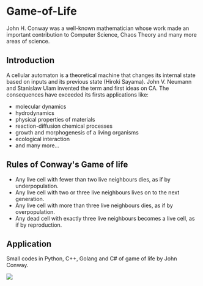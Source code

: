 # Game-of-Life
John H. Conway was a well-known mathematician whose work made an important contribution to Computer Science, Chaos Theory and many more areas of science. 
## Introduction
A cellular automaton is a theoretical machine that changes its internal state based on inputs and its previous state (Hiroki Sayama). John V. Neumann and Stanislaw Ulam invented the term and first ideas on CA. The consequences have exceeded its firsts applications like: 
- molecular dynamics
- hydrodynamics
- physical properties of materials
- reaction-diffusion chemical processes
- growth and morphogenesis of a living organisms
- ecological interaction
- and many more...
## Rules of Conway's Game of life
- Any live cell with fewer than two live neighbours dies, as if by underpopulation.
- Any live cell with two or three live neighbours lives on to the next generation.
- Any live cell with more than three live neighbours dies, as if by overpopulation.
- Any dead cell with exactly three live neighbours becomes a live cell, as if by reproduction.
## Application
Small codes in Python, C++, Golang and C# of game of life by John Conway.

![](https://66.media.tumblr.com/095abf33a07cc35be599bd3a9829c36f/tumblr_pmug54cZfE1s7skbro1_400.gif)